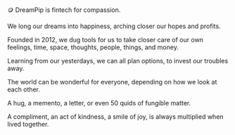 🪙 DreamPip is fintech for compassion.

We long our dreams into happiness, arching closer our hopes and profits.

Founded in 2012, we dug tools for us to take closer care of our own feelings, time, space, thoughts, people, things, and money.

Learning from our yesterdays, we can all plan options, to invest our troubles away.

The world can be wonderful for everyone, depending on how we look at each other.

A hug, a memento, a letter, or even 50 quids of fungible matter.

A compliment, an act of kindness, a smile of joy, is always multiplied when lived together.
